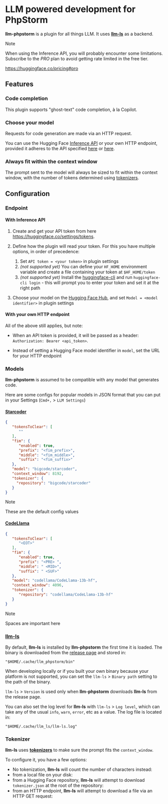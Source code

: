 # LLM powered development for PhpStorm

<!-- Plugin description -->
**llm-phpstorm** is a plugin for all things LLM. It uses [**llm-ls**](https://github.com/huggingface/llm-ls) as a backend.

> [!NOTE]
> When using the Inference API, you will probably encounter some limitations. Subscribe to the *PRO* plan to avoid getting rate limited in the free tier.
>
> https://huggingface.co/pricing#pro

## Features

### Code completion

This plugin supports "ghost-text" code completion, à la Copilot.

### Choose your model

Requests for code generation are made via an HTTP request.

You can use the Hugging Face [Inference API](https://huggingface.co/inference-api) or your own HTTP endpoint, provided it adheres to the API specified [here](https://huggingface.co/docs/api-inference/detailed_parameters#text-generation-task) or [here](https://huggingface.github.io/text-generation-inference/#/Text%20Generation%20Inference/generate).

### Always fit within the context window

The prompt sent to the model will always be sized to fit within the context window, with the number of tokens determined using [tokenizers](https://github.com/huggingface/tokenizers).

## Configuration

### Endpoint

#### With Inference API

1. Create and get your API token from here https://huggingface.co/settings/tokens.

2. Define how the plugin will read your token. For this you have multiple options, in order of precedence:
    1. Set `API token = <your token>` in plugin settings
    2. *(not supported yet)* You can define your `HF_HOME` environment variable and create a file containing your token at `$HF_HOME/token`
    3. *(not supported yet)* Install the [huggingface-cli](https://huggingface.co/docs/huggingface_hub/quick-start) and run `huggingface-cli login` - this will prompt you to enter your token and set it at the right path

3. Choose your model on the [Hugging Face Hub](https://huggingface.co/), and set `Model = <model identifier>` in plugin settings

#### With your own HTTP endpoint

All of the above still applies, but note:

* When an API token is provided, it will be passed as a header: `Authorization: Bearer <api_token>`.

* Instead of setting a Hugging Face model identifier in `model`, set the URL for your HTTP endpoint

### Models

**llm-phpstorm** is assumed to be compatible with any model that generates code.

Here are some configs for popular models in JSON format that you can put in your Settings (`Cmd+,` > `LLM Settings`)

#### [Starcoder](https://huggingface.co/bigcode/starcoder)

```json
{
   "tokensToClear": [
      ""
   ],
   "fim": {
      "enabled": true,
      "prefix": "<fim_prefix>",
      "middle": "<fim_middle>",
      "suffix": "<fim_suffix>"
   },
   "model": "bigcode/starcoder",
   "context_window": 8192,
   "tokenizer": {
     "repository": "bigcode/starcoder"
   }
}
```

> [!NOTE]
> These are the default config values

#### [CodeLlama](https://huggingface.co/codellama/CodeLlama-13b-hf)

```json
{
   "tokensToClear": [
      "<EOT>"
   ],
   "fim": {
      "enabled": true,
      "prefix": "<PRE> ",
      "middle": " <MID>",
      "suffix": " <SUF>"
   },
   "model": "codellama/CodeLlama-13b-hf",
   "context_window": 4096,
   "tokenizer": {
      "repository": "codellama/CodeLlama-13b-hf"
   }
}
```

> [!NOTE]
> Spaces are important here

### [**llm-ls**](https://github.com/huggingface/llm-ls)

By default, **llm-ls** is installed by **llm-phpstorm** the first time it is loaded. The binary is downloaded from the [release page](https://github.com/huggingface/llm-ls/releases) and stored in:
```shell
"$HOME/.cache/llm_phpstorm/bin"
```

When developing locally or if you built your own binary because your platform is not supported, you can set the `llm-ls` > `Binary path` setting to the path of the binary.

`llm-ls` > `Version` is used only when **llm-phpstorm** downloads **llm-ls** from the release page.

You can also set the log level for **llm-ls** with `llm-ls` > `Log level`, which can take any of the usual `info`, `warn`, `error`, etc as a value.
The log file is located in:
```shell
"$HOME/.cache/llm_ls/llm-ls.log"
```

### Tokenizer

**llm-ls** uses [**tokenizers**](https://github.com/huggingface/tokenizers) to make sure the prompt fits the `context_window`.

To configure it, you have a few options:
* No tokenization, **llm-ls** will count the number of characters instead:
* from a local file on your disk:
* from a Hugging Face repository, **llm-ls** will attempt to download `tokenizer.json` at the root of the repository:
* from an HTTP endpoint, **llm-ls** will attempt to download a file via an HTTP GET request:
<!-- Plugin description end -->
